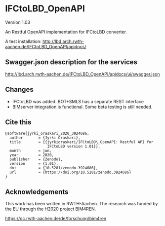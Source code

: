 # IFCtoLBD_OpenAPI
Version 1.03

An Restful OpenAPI implementation for IFCtoLBD converter.  

A test installation:
http://lbd.arch.rwth-aachen.de/IFCtoLBD_OpenAPI/apidocs/

## Swagger.json description for the services

http://lbd.arch.rwth-aachen.de/IFCtoLBD_OpenAPI/apidocs/ui/swagger.json

## Changes
- IFCtoLBD was added. BOT+SMLS has a separate REST interface 
- BIMserver integration is functional. Some beta testing is still needed.

## Cite this
```
@software{jyrki_oraskari_2020_3924686,
  author       = {Jyrki Oraskari},
  title        = {{jyrkioraskari/IFCtoLBD\_OpenAPI: Restful API for 
                   IFCtoLBD version 1.01}},
  month        = jun,
  year         = 2020,
  publisher    = {Zenodo},
  version      = {1.01},
  doi          = {10.5281/zenodo.3924686},
  url          = {https://doi.org/10.5281/zenodo.3924686}
}
```

## Acknowledgements
This work has been written in RWTH-Aachen. The research was funded by the EU through 
the H2020 project BIM4REN.

https://dc.rwth-aachen.de/de/forschung/bim4ren

